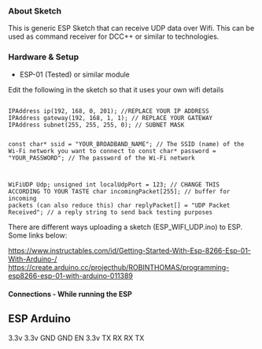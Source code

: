 ### About Sketch

This is generic ESP Sketch that can receive UDP data over Wifi. This can be used as command receiver for DCC++ or similar to technologies.

### Hardware & Setup

- ESP-01 (Tested)  or similar module

Edit the following in the sketch so that it uses your own wifi details

<code>
IPAddress ip(192, 168, 0, 201); //REPLACE YOUR IP ADDRESS
IPAddress gateway(192, 168, 1, 1); // REPLACE YOUR GATEWAY
IPAddress subnet(255, 255, 255, 0); // SUBNET MASK

const char* ssid = "YOUR_BROADBAND_NAME";   // The SSID (name) of the Wi-Fi network you want to connect to
const char* password = "YOUR_PASSWORD";     // The password of the Wi-Fi network

WiFiUDP Udp;
unsigned int localUdpPort = 123;  // CHANGE THIS ACCORDING TO YOUR TASTE
char incomingPacket[255];  // buffer for incoming packets (can also reduce this)
char  replyPacket[] = "UDP Packet Received";  // a reply string to send back testing purposes
</code>

There are different ways uploading a sketch (ESP_WIFI_UDP.ino) to ESP. Some links below:

https://www.instructables.com/id/Getting-Started-With-Esp-8266-Esp-01-With-Arduino-/
https://create.arduino.cc/projecthub/ROBINTHOMAS/programming-esp8266-esp-01-with-arduino-011389



#### Connections - While running the ESP

ESP         Arduino
--------------------
3.3v         3.3v
GND          GND
EN           3.3v
TX           RX
RX           TX

